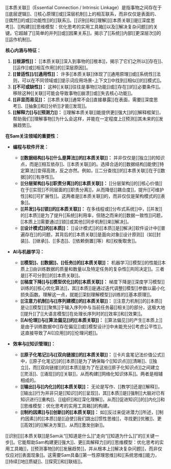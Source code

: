 [[本质关联]]（Essential Connection / Intrinsic Linkage）是指事物之间存在于[[底层逻辑]]、[[核心原理]]或[[深层机制]]上的相互联系，而非仅仅是表面的、[[偶然]]的或[[功能性]]的[[联系]]。[[识别]]和[[理解]][[本质关联]]是[[深度思考]]、[[构建]][[思维模型：优化思考的实用工具箱]]以及[[解决复杂问题]]的关键。它超越了[[简单的并列]]或[[因果关系]]，揭示了[[系统]]内部[[更深层次]]的[[运作机制]]。

**核心内涵与特征：**

1.  **[[根源性]]：** [[本质关联]]深入到事物的[[根本]]，揭示了它们之所以[[存在]]、[[运作]]或[[相互作用]]的[[深层原因]]。
2.  **[[普适性]]/[[通用性]]：** 许多[[本质关联]]体现了[[通用原理]]或[[系统性]]法则，可以在不同领域或[[提示词应用场景-上下文]]中找到[[相似]]的[[模式]]。
3.  **[[不可或缺性]]：** 这种[[关联]]往往是事物[[功能]]或[[存在]]的[[必要条件]]。移除这种[[关联]]可能会导致事物[[崩溃]]或[[失去核心功能]]。
4.  **[[非显而易见]]：** [[本质关联]]通常不会[[直接暴露]]在表面，需要[[深度思考]]、[[抽象]]和[[分析]]才能[[发现]]。
5.  **[[解释力]]与[[预测力]]：** [[理解本质关联]]能提供更[[强大]]的[[解释框架]]，帮助我们[[理解事物]]为什么会这样，并能在一定程度上[[预测]]其未来的[[发展趋势]]。

**在Sam关注领域的重要性：**

*   **编程与软件开发：**
    *   **[[数据结构]]与[[什么是算法]]的[[本质关联]]：** 并非仅仅是[[独立]]的知识点，而是[[相互依存]]、[[本质关联]]的。选择合适的[[数据结构]]能使[[特定算法]]变得高效，反之亦然。例如，[[二分查找]]的[[本质关联]]在于[[数据]]的[[有序性]]。
    *   **[[分层架构]]与[[职责分离]]的[[本质关联]]：** [[分层架构]]的[[核心价值]]在于[[实现]]不同层面的[[职责分离]]，从而降低[[耦合度]]，提升[[可维护性]]和[[可扩展性]]。这两者是[[本质关联]]的，而非仅仅是架构模式的[[表象]]。
    *   **[[并发]]与[[锁]]的[[本质关联]]：** 在多线程或[[分布式系统]]中，[[并发]]的[[本质]]是为了提升[[系统]]利用率，但随之而来的[[数据一致性]]问题，[[本质上]]需要通过[[锁]]或其他[[同步机制]]来[[解决]]。
    *   **[[设计模式]]的[[本质]]：** [[设计模式]]的[[本质]]是[[解决]]软件设计中[[普遍存在]]的问题，其背后的[[本质关联]]是面向对象[[设计原则]]（如[[封装]]、[[继承]]、[[多态]]、[[依赖倒置]]等）和[[权衡取舍]]。

*   **AI与机器学习：**
    *   **[[模型]]、[[数据]]、[[任务]]的[[本质关联]]：** 机器学习[[模型]]的性能[[本质上]]由训练数据的质量和数量以及特定任务的复杂性[[共同决定]]。三者是[[不可分割]]的[[本质关联]]。
    *   **[[梯度下降]]与[[模型优化]]的[[本质关联]]：** 梯度下降是[[深度学习模型]]训练的[[核心优化算法]]，其[[本质]]是通过迭代调整[[模型]]参数以最小化损失函数。理解这一点，就能[[深刻理解模型]]训练的[[基本原理]]。
    *   **[[注意力机制]]与[[序列建模]]的[[本质关联]]：** [[注意力机制]]的[[本质]]是让[[模型]][[聚焦]]于输入序列中与当前任务最[[相关]]的部分，这极大地[[提升]]了[[大语言模型]]在处理长序列时的[[效率]]和[[效果]]。
    *   **[[AI伦理]]与[[算法偏见]]的[[本质关联]]：** [[算法偏见]]的产生[[本质上]]是由于训练数据中[[存在偏见]]或[[模型设计]]中未能充分[[考虑公平性]]，这直接导致了AI[[应用]]的[[伦理问题]]。

*   **效率与[[知识管理]]：**
    *   **[[原子化笔记]]与[[双向链接]]的[[本质关联]]：** [[卡片盒笔记法价值公式]]中，[[原子化笔记]]的[[本质]]是为了确保每个[[知识点]][[清晰]]、[[独立]]，而[[双向链接]]的[[本质]]是为了在这些[[原子化知识点]]之间建立[[灵活]]、[[涌现]]的[[关联]]，从而构建[[网络化知识体系]]。两者是相辅相成的。
    *   **[[输出]]与[[内化]]的[[本质关联]]：** 无论是写作、[[教学]]还是[[解释]]，[[输出]]行为并非只是[[知识]]的[[呈现]]，其[[本质]]是[[强制]]大脑对已有知识进行[[重构]]、[[组织]]和[[深化理解]]，从而[[促进知识]]的[[内化]]和[[思维模型：优化思考的实用工具箱]]的构建。
    *   **[[制约因素]]与[[创新]]的[[本质关联]]：** 如[[反过来促进潜力]]所述，[[制约因素]]的[[本质]]是[[迫使]]我们跳出[[惯性思维]]，寻找更[[优雅]]、更[[高效]]的[[解决方案]]，从而[[激发创新]]。

[[识别]][[本质关联]]是Sam从“[[知道是什么]]”走向“[[知道为什么]]”的[[关键一步]]。它能帮助Sam构建更[[强大]]、更[[具解释力]]的[[思维模型：优化思考的实用工具箱]]，[[预测事物]]的[[发展趋势]]，并从根本上[[解决复杂问题]]，而非仅仅应对[[表面现象]]。这需要Sam具备[[第一性原理思维]]和[[系统思维]]能力，[[持续]]地[[质疑]]、[[探究]]和[[联结]]。